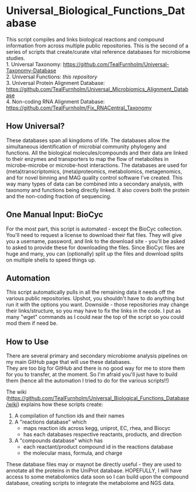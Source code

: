 # Universal_Biological_Functions_Database
This script compiles and links biological reactions and compound information from across multiple public repositories. 
This is the second of a series of scripts that create/curate vital reference databases for microbiome studies.
    <br>1. Universal Taxonomy: https://github.com/TealFurnholm/Universal-Taxonomy-Database
    <br>2. Universal Functions: *this repository*
    <br>3. Universal Protein Alignment Database: https://github.com/TealFurnholm/Universal_Microbiomics_Alignment_Database
    <br>4. Non-coding RNA Alignment Database: https://github.com/TealFurnholm/Fix_RNACentral_Taxonomy <p>

## How Universal?
These databases span all kingdoms of life. The databases allow the simultaneous identification of microbial community phylogeny and functions. All the biological molecules/compounds and their data are linked to their enzymes and transporters to map the flow of metabolites in microbe-microbe or microbe-host interactions. 
The databases are used for (meta)transcriptomics, (meta)proteomics, metabolomics, metagenomics, and for novel binning and MAG quality control software I've created. This way many types of data can be combined into a secondary analysis, with taxonomy and functions being directly linked. It also covers both the protein and the non-coding fraction of sequencing. 

## One Manual Input: BioCyc
For the most part, this script is automated - except the BioCyc collection. You'll need to request a license to download their flat files. They will give you a username, password, and link to the download site - you'll be asked to asked to provide these for downloading the files. Since BioCyc files are huge and many, you can (optionally) split up the files and download splits on multiple shells to speed things up.

## Automation
This script automatically pulls in all the remaining data it needs off the various public repositories.
Upshot, you shouldn't have to do anything but run it with the options you want.
Downside - those repositories may change their links/structure, so you may have to fix the links in the code.
I put as many "wget" commands as I could near the top of the script so you could mod them if need be.

## How to Use
There are several primary and secondary microbiome analysis pipelines on my main GitHub page that will use these databases. 
<br>They are too big for GitHub and there is no good way for me to store them for you to transfer, at the moment. So I'm afraid you'll just have to build them (hence all the automation I tried to do for the various scripts!!) <p> 

The wiki (https://github.com/TealFurnholm/Universal_Biological_Functions_Database/wiki) explains how these scripts create:
1. A compilation of function ids and their names
2. A "reactions database" which 
    * maps reaction ids across kegg, uniprot, EC, rhea, and Biocyc
    * has each databases respective reactants, products, and direction
3. A "compounds database" which has
    * each reactant/product compound id in the reactions database
    * the molecular mass, formula, and charge

These database files may or maynot be directly useful - they are used to annotate all the proteins in the UniProt database.
HOPEFULLY, I will have access to some metabolomics data soon so I can build upon the compound database, creating scripts to integrate the metabolome and NGS data.




